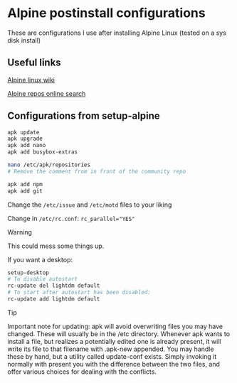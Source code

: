 # Alpine postinstall configurations
These are configurations I use after installing Alpine Linux (tested on a sys disk install)

Useful links
---

[Alpine linux wiki](https://wiki.alpinelinux.org/wiki/Installation#Post-Installation)

[Alpine repos online search](https://pkgs.alpinelinux.org/packages)

Configurations from setup-alpine
---
```bash
apk update
apk upgrade
apk add nano
apk add busybox-extras
```

```bash
nano /etc/apk/repositories
# Remove the comment from in front of the community repo
```

```bash 
apk add npm
apk add git
```

Change the `/etc/issue` and `/etc/motd` files to your liking

Change in `/etc/rc.conf`:  `rc_parallel="YES"`
> [!WARNING]  
> This could mess some things up.


If you want a desktop:
```bash
setup-desktop
# To disable autostart
rc-update del lightdm default
# To start after autostart has been disabled:
rc-update add lightdm default
```


> [!TIP]
> Important note for updating:
apk will avoid overwriting files you may have changed. These will usually be in the /etc directory. Whenever apk wants to install a file, but realizes a potentially edited one is already present, it will write its file to that filename with .apk-new appended. You may handle these by hand, but a utility called update-conf exists. Simply invoking it normally with present you with the difference between the two files, and offer various choices for dealing with the conflicts.

